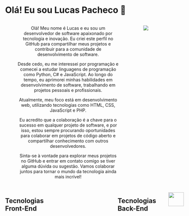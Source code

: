 <h1>Olá! Eu sou Lucas Pacheco 👋</h1>


<div style="display: flex; justify-content:space-between;">
  <figure style="text-align:center; flex:1;">
    Olá! Meu nome é Lucas e eu sou um desenvolvedor de software apaixonado por tecnologia e inovação. Eu criei este perfil no GitHub para compartilhar meus projetos e contribuir para a comunidade de desenvolvimento de software.

Desde cedo, eu me interessei por programação e comecei a estudar linguagens de programação como Python, C# e JavaScript. Ao longo do tempo, eu aprimorei minhas habilidades em desenvolvimento de software, trabalhando em projetos pessoais e profissionais.

Atualmente, meu foco está em desenvolvimento web, utilizando tecnologias como HTML, CSS, JavaScript e PHP.

Eu acredito que a colaboração é a chave para o sucesso em qualquer projeto de software, e por isso, estou sempre procurando oportunidades para colaborar em projetos de código aberto e compartilhar conhecimento com outros desenvolvedores.

Sinta-se à vontade para explorar meus projetos no GitHub e entrar em contato comigo se tiver alguma dúvida ou sugestão. Vamos colaborar juntos para tornar o mundo da tecnologia ainda mais incrível!
  </figure>
  <figure>
    <img height="180em" align='right' src="https://github-readme-stats.vercel.app/api?username=C4mps41205&show_icons=true&theme=dracula&include_all_commits=true&count_private=true"/>
  </figure>
 </div>


<div style="display: flex; justify-content:space-between;">
  <h2>Tecnologias Front-End</h2>
  <figure style="text-align:center; flex:1;">
    <img alt="HTML" height="40" width="40" src="https://raw.githubusercontent.com/devicons/devicon/master/icons/html5/html5-original.svg">
  </figure>
  <figure style="text-align:center; flex:1;">
    <img alt="CSS" height="40" width="40" src="https://raw.githubusercontent.com/devicons/devicon/master/icons/css3/css3-original.svg">
  </figure>
  <figure style="text-align:center; flex:1;">
     <img alt="Js" height="40" width="40" src="https://raw.githubusercontent.com/devicons/devicon/master/icons/javascript/javascript-plain.svg">
  </figure></br>
  
  <h2>Tecnologias  Back-End</h2>
  <figure style="text-align:center; flex:1;">
     <img height="45" width="50" src="https://cdn.jsdelivr.net/gh/devicons/devicon/icons/php/php-original.svg" />  
  </figure>
  <figure style="text-align:center; flex:1;">
     <img alt="Csharp" height="40" width="40" src="https://raw.githubusercontent.com/devicons/devicon/master/icons/csharp/csharp-original.svg">
  </figure>
</div>
  
        
  

   
   
